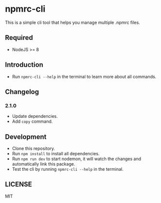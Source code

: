 # npmrc-cli

This is a simple cli tool that helps you manage multiple .npmrc files.

## Required

-   NodeJS >= 8

## Introduction

-   Run `npmrc-cli --help` in the terminal to learn more about all commands.

## Changelog

### 2.1.0

-   Update dependencies.
-   Add `copy` command.

## Development

-   Clone this repository.
-   Run `npm install` to install all dependencies.
-   Run `npm run dev` to start nodemon, it will watch the changes and automatically link this package.
-   Test the cli by running `npmrc-cli --help` in the terminal.

## LICENSE

MIT
